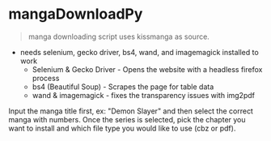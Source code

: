 # mangaDownloadPy
> manga downloading script uses kissmanga as source.

* needs selenium, gecko driver, bs4, wand, and imagemagick installed to work
  * Selenium & Gecko Driver - Opens the website with a headless firefox process
  * bs4 (Beautiful Soup) - Scrapes the page for table data
  * wand & imagemagick - fixes the transparency issues with img2pdf

Input the manga title first, ex: "Demon Slayer" and then select the correct manga with numbers.
Once the series is selected, pick the chapter you want to install and which file type you would like to use (cbz or pdf).
